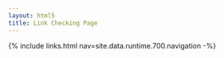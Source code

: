 ```yaml
---
layout: html5
title: Link Checking Page
---
```

{% include links.html nav=site.data.runtime.700.navigation -%}

